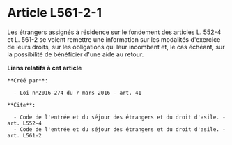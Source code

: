 # Article L561-2-1

Les étrangers assignés à résidence sur le fondement des articles L. 552-4 et L. 561-2 se voient remettre une information sur
les modalités d'exercice de leurs droits, sur les obligations qui leur incombent et, le cas échéant, sur la possibilité de
bénéficier d'une aide au retour.

**Liens relatifs à cet article**

	**Créé par**:

	  - Loi n°2016-274 du 7 mars 2016 - art. 41

	**Cite**:

	  - Code de l'entrée et du séjour des étrangers et du droit d'asile. - art. L552-4
	  - Code de l'entrée et du séjour des étrangers et du droit d'asile. - art. L561-2
